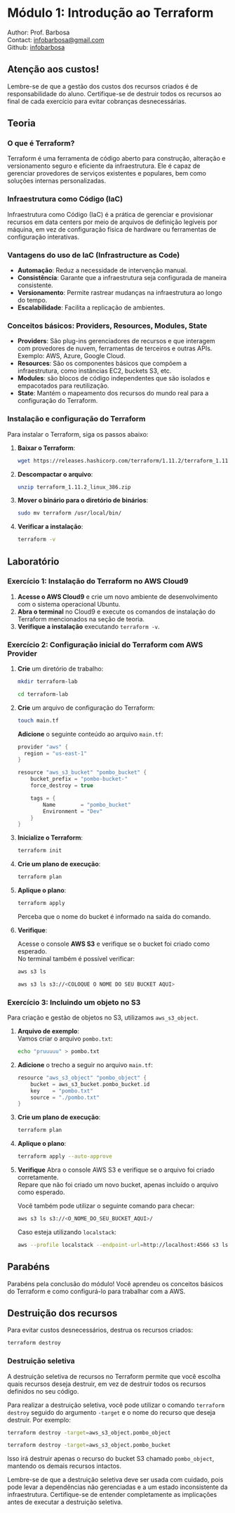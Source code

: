 # Módulo 1: Introdução ao Terraform
Author: Prof. Barbosa<br>
Contact: infobarbosa@gmail.com<br>
Github: [infobarbosa](https://github.com/infobarbosa)

## Atenção aos custos!
Lembre-se de que a gestão dos custos dos recursos criados é de responsabilidade do aluno. Certifique-se de destruir todos os recursos ao final de cada exercício para evitar cobranças desnecessárias.

## Teoria

### O que é Terraform?
Terraform é uma ferramenta de código aberto para construção, alteração e versionamento seguro e eficiente da infraestrutura. Ele é capaz de gerenciar provedores de serviços existentes e populares, bem como soluções internas personalizadas.

### Infraestrutura como Código (IaC)
Infraestrutura como Código (IaC) é a prática de gerenciar e provisionar recursos em data centers por meio de arquivos de definição legíveis por máquina, em vez de configuração física de hardware ou ferramentas de configuração interativas.

### Vantagens do uso de IaC (Infrastructure as Code)
- **Automação**: Reduz a necessidade de intervenção manual.
- **Consistência**: Garante que a infraestrutura seja configurada de maneira consistente.
- **Versionamento**: Permite rastrear mudanças na infraestrutura ao longo do tempo.
- **Escalabilidade**: Facilita a replicação de ambientes.

### Conceitos básicos: Providers, Resources, Modules, State
- **Providers**: São plug-ins gerenciadores de recursos e que interagem com provedores de nuvem, ferramentas de terceiros e outras APIs. Exemplo: AWS, Azure, Google Cloud.
- **Resources**: São os componentes básicos que compõem a infraestrutura, como instâncias EC2, buckets S3, etc.
- **Modules**: são blocos de código independentes que são isolados e empacotados para reutilização.
- **State**: Mantém o mapeamento dos recursos do mundo real para a configuração do Terraform.

### Instalação e configuração do Terraform
Para instalar o Terraform, siga os passos abaixo:

1. **Baixar o Terraform**:

    ```sh
    wget https://releases.hashicorp.com/terraform/1.11.2/terraform_1.11.2_linux_386.zip

    ```

2. **Descompactar o arquivo**:

    ```sh
    unzip terraform_1.11.2_linux_386.zip

    ``` 

3. **Mover o binário para o diretório de binários**:
    ```sh
    sudo mv terraform /usr/local/bin/

    ```

4. **Verificar a instalação**:
    ```sh
    terraform -v

    ```

## Laboratório

### Exercício 1: Instalação do Terraform no AWS Cloud9

1. **Acesse o AWS Cloud9** e crie um novo ambiente de desenvolvimento com o sistema operacional Ubuntu.
2. **Abra o terminal** no Cloud9 e execute os comandos de instalação do Terraform mencionados na seção de teoria.
3. **Verifique a instalação** executando `terraform -v`.

### Exercício 2: Configuração inicial do Terraform com AWS Provider

1. **Crie** um diretório de trabalho:
    ```sh
    mkdir terraform-lab
    
    ```

    ```sh
    cd terraform-lab
    
    ```

2. **Crie** um arquivo de configuração do Terraform:
    ```sh
    touch main.tf
    
    ```

    **Adicione** o seguinte conteúdo ao arquivo `main.tf`:
    ```h
    provider "aws" {
      region = "us-east-1"
    }

    resource "aws_s3_bucket" "pombo_bucket" {
        bucket_prefix = "pombo-bucket-"
        force_destroy = true

        tags = {
            Name        = "pombo_bucket"
            Environment = "Dev"
        }
    }

    ```

3. **Inicialize o Terraform**:
    ```sh
    terraform init

    ```

4. **Crie um plano de execução**:
    ```sh
    terraform plan

    ```

5. **Aplique o plano**:
    ```sh
    terraform apply

    ```

    Perceba que o nome do bucket é informado na saída do comando.

6. **Verifique**:

    Acesse o console **AWS S3** e verifique se o bucket foi criado como esperado.<br>
    No terminal também é possível verificar:
    ```sh
    aws s3 ls

    ```

    ```sh
    aws s3 ls s3://<COLOQUE O NOME DO SEU BUCKET AQUI>

    ```

### Exercício 3: Incluindo um objeto no S3
Para criação e gestão de objetos no S3, utilizamos `aws_s3_object`.

1. **Arquivo de exemplo**:<br>
    Vamos criar o arquivo `pombo.txt`:
    ```sh
    echo "pruuuuu" > pombo.txt
    
    ```

2. **Adicione** o trecho a seguir no arquivo `main.tf`:
    ```h
    resource "aws_s3_object" "pombo_object" {
        bucket = aws_s3_bucket.pombo_bucket.id
        key    = "pombo.txt"
        source = "./pombo.txt"
    }

    ```

3. **Crie um plano de execução**:
    ```sh
    terraform plan

    ```

4. **Aplique o plano**:
    ```sh
    terraform apply --auto-approve
    
    ```

5. **Verifique**
    Abra o console AWS S3 e verifique se o arquivo foi criado corretamente.<br>
    Repare que não foi criado um novo bucket, apenas incluído o arquivo como esperado.

    Você também pode utilizar o seguinte comando para checar:
    ```sh
    aws s3 ls s3://<O_NOME_DO_SEU_BUCKET_AQUI>/
    
    ```

    Caso esteja utilizando `localstack`:
    ```sh
    aws --profile localstack --endpoint-url=http://localhost:4566 s3 ls s3://O_NOME_DO_SEU_BUCKET_AQUI
    
    ```

## Parabéns
Parabéns pela conclusão do módulo! Você aprendeu os conceitos básicos do Terraform e como configurá-lo para trabalhar com a AWS.

## Destruição dos recursos
Para evitar custos desnecessários, destrua os recursos criados:
```sh
terraform destroy

```

### Destruição seletiva

A destruição seletiva de recursos no Terraform permite que você escolha quais recursos deseja destruir, em vez de destruir todos os recursos definidos no seu código.

Para realizar a destruição seletiva, você pode utilizar o comando `terraform destroy` seguido do argumento `-target` e o nome do recurso que deseja destruir. Por exemplo:

```sh
terraform destroy -target=aws_s3_object.pombo_object

```

```sh
terraform destroy -target=aws_s3_object.pombo_bucket

```

Isso irá destruir apenas o recurso do bucket S3 chamado `pombo_object`, mantendo os demais recursos intactos.

Lembre-se de que a destruição seletiva deve ser usada com cuidado, pois pode levar a dependências não gerenciadas e a um estado inconsistente da infraestrutura. Certifique-se de entender completamente as implicações antes de executar a destruição seletiva.
